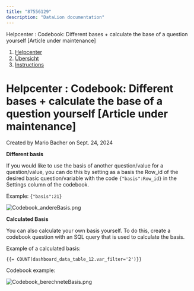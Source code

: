 ```yaml
---
title: "87556129"
description: "DataLion documentation"
---
```


Helpcenter : Codebook: Different bases + calculate the base of a question yourself \[Article under maintenance\]  

1.  [Helpcenter](index.html)
2.  [Übersicht](2982609.html)
3.  [Instructions](Instructions_85524497.html)

# Helpcenter : Codebook: Different bases + calculate the base of a question yourself \[Article under maintenance\]

Created by Mario Bacher on Sept. 24, 2024

**Different basis**

If you would like to use the basis of another question/value for a question/value, you can do this by setting as a basis the Row_id of the desired basic question/variable with the code `{"basis":Row_id}` in the Settings column of the codebook.

Example: `{"basis":21}`

![Codebook_andereBasis.png](/img/87654417.png?width=760)

**Calculated Basis**

You can also calculate your own basis yourself. To do this, create a codebook question with an SQL query that is used to calculate the basis.

Example of a calculated basis:

```
{{= COUNT(dashboard_data_table_12.var_filter='2')}}
```

Codebook example:

![Codebook_berechneteBasis.png](/img/87654424.png?width=760)